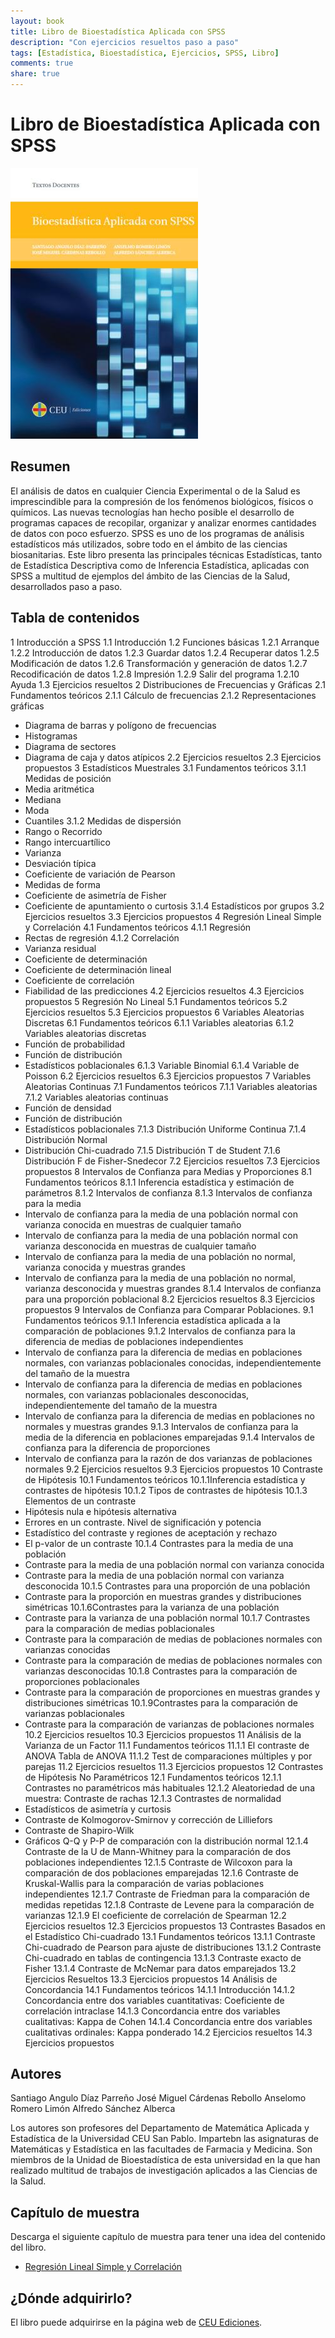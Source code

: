 ```yaml
---
layout: book
title: Libro de Bioestadística Aplicada con SPSS
description: "Con ejercicios resueltos paso a paso"
tags: [Estadística, Bioestadística, Ejercicios, SPSS, Libro]
comments: true
share: true
---
```


Libro de Bioestadística Aplicada con SPSS
=============================

![Libro Bioestadística Aplicada con SPSS](images/libro_bioestadistica_spss.jpg)

Resumen
------------------------------------------
El análisis de datos en cualquier Ciencia Experimental o de la Salud es imprescindible para la compresión de los fenómenos biológicos, físicos o químicos. 
Las nuevas tecnologías han hecho posible el desarrollo de programas capaces de recopilar, organizar y analizar enormes cantidades de datos con poco esfuerzo. SPSS es uno de los programas de análisis estadísticos más utilizados, sobre todo en el ámbito de las ciencias biosanitarias. 
Este libro presenta las principales técnicas Estadísticas, tanto de Estadística Descriptiva como de Inferencia Estadística, aplicadas con SPSS a multitud de ejemplos del ámbito de las Ciencias de la Salud, desarrollados paso a paso.


Tabla de contenidos
-------------------
1 Introducción a SPSS
1.1 Introducción
1.2 Funciones básicas
1.2.1 Arranque 
1.2.2 Introducción de datos 
1.2.3 Guardar datos 
1.2.4 Recuperar datos 
1.2.5 Modificación de datos 
1.2.6 Transformación y generación de datos 
1.2.7 Recodificación de datos 
1.2.8 Impresión 
1.2.9 Salir del programa 
1.2.10 Ayuda 
1.3 Ejercicios resueltos 
2 Distribuciones de Frecuencias y Gráficas 
2.1 Fundamentos teóricos 
2.1.1 Cálculo de frecuencias 
2.1.2 Representaciones gráficas 
- Diagrama de barras y polígono de frecuencias 
- Histogramas 
- Diagrama de sectores 
- Diagrama de caja y datos atípicos 
2.2 Ejercicios resueltos 
2.3 Ejercicios propuestos 
3 Estadísticos Muestrales 
3.1 Fundamentos teóricos 
3.1.1 Medidas de posición 
- Media aritmética 
- Mediana 
- Moda 
- Cuantiles 
3.1.2 Medidas de dispersión
- Rango o Recorrido
- Rango intercuartílico 
- Varianza 
- Desviación típica 
- Coeficiente de variación de Pearson
- Medidas de forma
- Coeficiente de asimetría de Fisher 
- Coeficiente de apuntamiento o curtosis 
3.1.4 Estadísticos por grupos
3.2 Ejercicios resueltos
3.3 Ejercicios propuestos
4 Regresión Lineal Simple y Correlación
4.1 Fundamentos teóricos
4.1.1 Regresión
- Rectas de regresión
4.1.2 Correlación
- Varianza residual
- Coeficiente de determinación
- Coeficiente de determinación lineal
- Coeficiente de correlación
- Fiabilidad de las predicciones
4.2 Ejercicios resueltos
4.3 Ejercicios propuestos
5 Regresión No Lineal
5.1 Fundamentos teóricos
5.2 Ejercicios resueltos
5.3 Ejercicios propuestos
6 Variables Aleatorias Discretas
6.1 Fundamentos teóricos
6.1.1 Variables aleatorias
6.1.2 Variables aleatorias discretas
- Función de probabilidad
- Función de distribución
- Estadísticos poblacionales
6.1.3 Variable Binomial
6.1.4 Variable de Poisson
6.2 Ejercicios resueltos
6.3 Ejercicios propuestos
7 Variables Aleatorias Continuas
7.1 Fundamentos teóricos
7.1.1 Variables aleatorias
7.1.2 Variables aleatorias continuas
- Función de densidad
- Función de distribución
- Estadísticos poblacionales
7.1.3 Distribución Uniforme Continua
7.1.4 Distribución Normal
- Distribución Chi-cuadrado
7.1.5 Distribución T de Student
7.1.6 Distribución F de Fisher-Snedecor
7.2 Ejercicios resueltos
7.3 Ejercicios propuestos
8 Intervalos de Confianza para Medias y Proporciones
8.1 Fundamentos teóricos
8.1.1 Inferencia estadística y estimación de parámetros
8.1.2 Intervalos de confianza
8.1.3 Intervalos de confianza para la media
- Intervalo de confianza para la media de una población normal con varianza conocida en muestras de cualquier tamaño
- Intervalo de confianza para la media de una población normal con varianza desconocida en muestras de cualquier tamaño
- Intervalo de confianza para la media de una población no normal, varianza conocida y muestras grandes
- Intervalo de confianza para la media de una población no normal, varianza desconocida y muestras grandes
8.1.4 Intervalos de confianza para una proporción poblacional
8.2 Ejercicios resueltos
8.3 Ejercicios propuestos
9 Intervalos de Confianza para Comparar Poblaciones.
9.1 Fundamentos teóricos
9.1.1 Inferencia estadística aplicada a la comparación de poblaciones
9.1.2 Intervalos de confianza para la diferencia de medias de poblaciones independientes
- Intervalo de confianza para la diferencia de medias en poblaciones normales, con varianzas poblacionales conocidas, independientemente del tamaño de la muestra
- Intervalo de confianza para la diferencia de medias en poblaciones normales, con varianzas poblacionales desconocidas, independientemente del tamaño de la muestra
- Intervalo de confianza para la diferencia de medias en poblaciones no normales y muestras grandes
9.1.3 Intervalos de confianza para la media de la diferencia en poblaciones emparejadas
9.1.4 Intervalos de confianza para la diferencia de proporciones
- Intervalo de confianza para la razón de dos varianzas de poblaciones normales
9.2 Ejercicios resueltos
9.3 Ejercicios propuestos
10 Contraste de Hipótesis
10.1 Fundamentos teóricos
10.1.1Inferencia estadística y contrastes de hipótesis
10.1.2 Tipos de contrastes de hipótesis
10.1.3 Elementos de un contraste
- Hipótesis nula e hipótesis alternativa
- Errores en un contraste. Nivel de significación y potencia
- Estadístico del contraste y regiones de aceptación y rechazo
- El p-valor de un contraste
10.1.4 Contrastes para la media de una población
- Contraste para la media de una población normal con varianza conocida
- Contraste para la media de una población normal con varianza desconocida
10.1.5 Contrastes para una proporción de una población
- Contraste para la proporción en muestras grandes y distribuciones simétricas
10.1.6Contrastes para la varianza de una población
- Contraste para la varianza de una población normal
10.1.7 Contrastes para la comparación de medias poblacionales
- Contraste para la comparación de medias de poblaciones normales con varianzas conocidas
- Contraste para la comparación de medias de poblaciones normales con varianzas desconocidas
10.1.8 Contrastes para la comparación de proporciones poblacionales
- Contraste para la comparación de proporciones en muestras grandes y distribuciones simétricas
10.1.9Contrastes para la comparación de varianzas poblacionales
- Contraste para la comparación de varianzas de poblaciones normales
10.2 Ejercicios resueltos
10.3 Ejercicios propuestos
11 Análisis de la Varianza de un Factor
11.1 Fundamentos teóricos
11.1.1 El contraste de ANOVA
Tabla de ANOVA
11.1.2 Test de comparaciones múltiples y por parejas
11.2 Ejercicios resueltos
11.3 Ejercicios propuestos
12 Contrastes de Hipótesis No Paramétricos
12.1 Fundamentos teóricos
12.1.1 Contrastes no paramétricos más habituales
12.1.2 Aleatoriedad de una muestra: Contraste de rachas
12.1.3 Contrastes de normalidad
- Estadísticos de asimetría y curtosis
- Contraste de Kolmogorov-Smirnov y corrección de Lilliefors
- Contraste de Shapiro-Wilk
- Gráficos Q-Q y P-P de comparación con la distribución normal
12.1.4 Contraste de la U de Mann-Whitney para la comparación de dos poblaciones independientes
12.1.5 Contraste de Wilcoxon para la comparación de dos poblaciones emparejadas
12.1.6 Contraste de Kruskal-Wallis para la comparación de varias poblaciones independientes
12.1.7 Contraste de Friedman para la comparación de medidas repetidas
12.1.8 Contraste de Levene para la comparación de varianzas
12.1.9 El coeficiente de correlación de Spearman
12.2 Ejercicios resueltos
12.3 Ejercicios propuestos
13 Contrastes Basados en el Estadístico Chi-cuadrado
13.1 Fundamentos teóricos
13.1.1 Contraste Chi-cuadrado de Pearson para ajuste de distribuciones
13.1.2 Contraste Chi-cuadrado en tablas de contingencia
13.1.3 Contraste exacto de Fisher
13.1.4 Contraste de McNemar para datos emparejados
13.2 Ejercicios Resueltos
13.3 Ejercicios propuestos
14 Análisis de Concordancia
14.1 Fundamentos teóricos
14.1.1 Introducción
14.1.2 Concordancia entre dos variables cuantitativas: Coeficiente de correlación intraclase
14.1.3 Concordancia entre dos variables cualitativas: Kappa de Cohen
14.1.4 Concordancia entre dos variables cualitativas ordinales: Kappa ponderado
14.2 Ejercicios resueltos
14.3 Ejercicios propuestos

Autores
------------------------------
Santiago Angulo Díaz Parreño
José Miguel Cárdenas Rebollo
Anselomo Romero Limón
Alfredo Sánchez Alberca

Los autores son profesores del Departamento de Matemática Aplicada y Estadística de la Universidad CEU San Pablo.
Impartebn las asignaturas de Matemáticas y Estadística en las facultades de Farmacia y Medicina.
Son miembros de la Unidad de Bioestadística de esta universidad en la que han realizado multitud de trabajos de investigación aplicados a las Ciencias de la Salud. 

Capítulo de muestra
-------------------
Descarga el siguiente capítulo de muestra para tener una idea del contenido del libro. 
- [Regresión Lineal Simple y Correlación](capitulo_regresion.pdf)

¿Dónde adquirirlo?
------------------
El libro puede adquirirse en la página web de [CEU Ediciones](http://www.ceuediciones.es/pages/ceu-ediciones-detalle.php?i=531).
